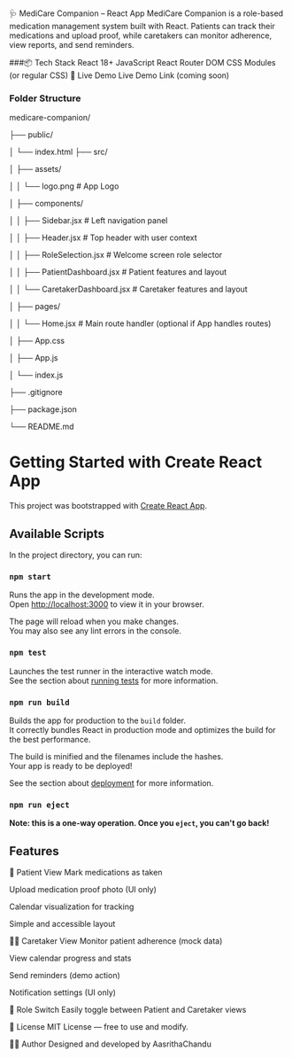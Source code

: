 🩺 MediCare Companion – React App
MediCare Companion is a role-based medication management system built with React. Patients can track their medications and upload proof, while caretakers can monitor adherence, view reports, and send reminders.

###📦 Tech Stack
React 18+
JavaScript
React Router DOM
CSS Modules (or regular CSS)
🚀 Live Demo
Live Demo Link (coming soon)

### Folder Structure

medicare-companion/ 

├── public/ 

│   └── index.html
├── src/

│   ├── assets/

│   │   └── logo.png               # App Logo

│   ├── components/

│   │   ├── Sidebar.jsx            # Left navigation panel

│   │   ├── Header.jsx             # Top header with user context

│   │   ├── RoleSelection.jsx      # Welcome screen role selector

│   │   ├── PatientDashboard.jsx   # Patient features and layout

│   │   └── CaretakerDashboard.jsx # Caretaker features and layout

│   ├── pages/

│   │   └── Home.jsx               # Main route handler (optional if App handles routes)

│   ├── App.css

│   ├── App.js

│   └── index.js

├── .gitignore

├── package.json

└── README.md



# Getting Started with Create React App

This project was bootstrapped with [Create React App](https://github.com/facebook/create-react-app).

## Available Scripts

In the project directory, you can run:

### `npm start`

Runs the app in the development mode.\
Open [http://localhost:3000](http://localhost:3000) to view it in your browser.

The page will reload when you make changes.\
You may also see any lint errors in the console.

### `npm test`

Launches the test runner in the interactive watch mode.\
See the section about [running tests](https://facebook.github.io/create-react-app/docs/running-tests) for more information.

### `npm run build`

Builds the app for production to the `build` folder.\
It correctly bundles React in production mode and optimizes the build for the best performance.

The build is minified and the filenames include the hashes.\
Your app is ready to be deployed!

See the section about [deployment](https://facebook.github.io/create-react-app/docs/deployment) for more information.

### `npm run eject`

**Note: this is a one-way operation. Once you `eject`, you can't go back!**

## Features

👤 Patient View
Mark medications as taken

Upload medication proof photo (UI only)

Calendar visualization for tracking

Simple and accessible layout

🧑‍⚕️ Caretaker View
Monitor patient adherence (mock data)

View calendar progress and stats

Send reminders (demo action)

Notification settings (UI only)

🔁 Role Switch
Easily toggle between Patient and Caretaker views

📜 License
MIT License — free to use and modify.

👩‍💻 Author
Designed and developed by AasrithaChandu
